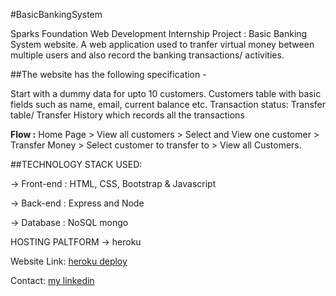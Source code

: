 #BasicBankingSystem

Sparks Foundation Web Development Internship Project : Basic Banking System website. A web application used to tranfer virtual money between multiple users and also record the banking transactions/ activities.

##The website has the following specification -

Start with a dummy data for upto 10 customers. Customers table with basic fields such as name, email, current balance etc. Transaction status: Transfer table/ Transfer History which records all the transactions

**Flow :** Home Page > View all customers > Select and View one customer > Transfer Money > Select customer to transfer to > View all Customers.

##TECHNOLOGY STACK USED:

-> Front-end : HTML, CSS, Bootstrap & Javascript

-> Back-end : Express and Node

-> Database : NoSQL mongo

HOSTING PALTFORM -> heroku

Website Link: [heroku deploy](https://shielded-lowlands-05055.herokuapp.com/)

Contact: [my linkedin](https://www.linkedin.com/in/lakshya-verma-492a51174/)
